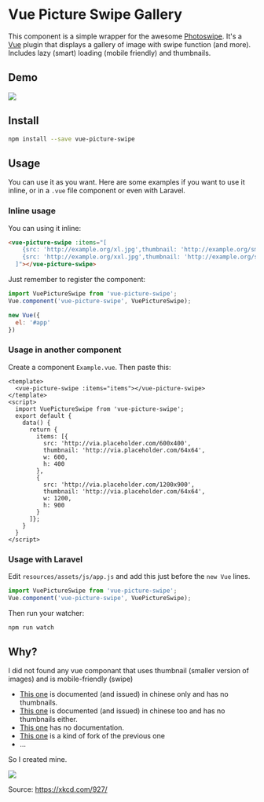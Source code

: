 # Vue Picture Swipe Gallery

This component is a simple wrapper for the awesome [Photoswipe](http://photoswipe.com/).
It's a [Vue](https://vuejs.org/) plugin that displays a gallery of image with swipe function (and more). 
Includes lazy (smart) loading (mobile friendly) and thumbnails.


## Demo

<img src="https://media.giphy.com/media/F0scu9nmMJQIoJLXdF/giphy.gif">

## Install

```bash
npm install --save vue-picture-swipe
```

## Usage

You can use it as you want. Here are some examples if you want to use it inline, or in a `.vue` file component or even with Laravel. 

### Inline usage

You can using it inline:

```html
<vue-picture-swipe :items="[
    {src: 'http://example.org/xl.jpg',thumbnail: 'http://example.org/sm1.jpg',w: 600,h: 400},
    {src: 'http://example.org/xxl.jpg',thumbnail: 'http://example.org/sm2.jpg',w: 1200,h: 900}
  ]"></vue-picture-swipe>
```

Just remember to register the component:

```javascript
import VuePictureSwipe from 'vue-picture-swipe';
Vue.component('vue-picture-swipe', VuePictureSwipe);

new Vue({
  el: '#app'
})
```

### Usage in another component

Create a component `Example.vue`. Then paste this:

```vue
<template>
  <vue-picture-swipe :items="items"></vue-picture-swipe>
</template>
<script>
  import VuePictureSwipe from 'vue-picture-swipe';
  export default {
    data() {
      return {
        items: [{
          src: 'http://via.placeholder.com/600x400',
          thumbnail: 'http://via.placeholder.com/64x64',
          w: 600,
          h: 400
        },
        {
          src: 'http://via.placeholder.com/1200x900',
          thumbnail: 'http://via.placeholder.com/64x64',
          w: 1200,
          h: 900
        }
      ]};
    }
  }
</script>
```

### Usage with Laravel

Edit `resources/assets/js/app.js` and add this just before the `new Vue` lines.

```javascript
import VuePictureSwipe from 'vue-picture-swipe';
Vue.component('vue-picture-swipe', VuePictureSwipe);
```

Then run your watcher:

```sh
npm run watch
```

## Why?

I did not found any vue componant that uses thumbnail (smaller version of images) and is mobile-friendly (swipe)

 - [This one](https://github.com/LS1231/vue-preview) is documented (and issued) in chinese only and has no thumbnails.
 - [This one](https://github.com/zhaohaodang/vue-see) is documented (and issued) in chinese too and has no thumbnails either.
 - [This one](https://github.com/ymyang/vue-photoswipe) has no documentation.
 - [This one](https://github.com/SabatinoMasala/vue-simple-photoswipe) is a kind of fork of the previous one
 - ...
 
 So I created mine.
 
 <img src="https://imgs.xkcd.com/comics/standards.png">
 
 Source: https://xkcd.com/927/
